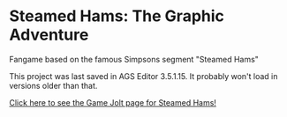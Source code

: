 # Steamed Hams: The Graphic Adventure

Fangame based on the famous Simpsons segment "Steamed Hams"

This project was last saved in AGS Editor 3.5.1.15. It probably won't load in versions older than that.

[Click here to see the Game Jolt page for Steamed Hams!](https://gamejolt.com/games/SteamedHams/673130)
